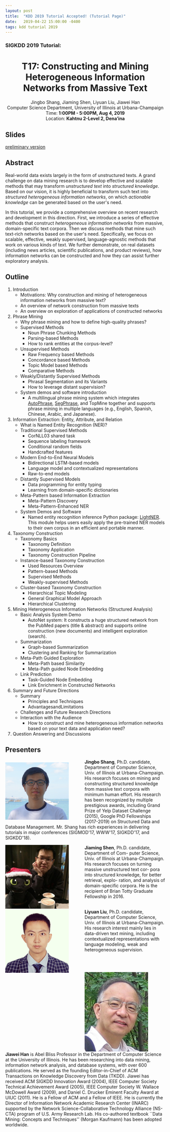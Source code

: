 ```yaml
---
layout: post
title:  "KDD 2019 Tutorial Accepted! (Tutorial Page)"
date:   2019-04-22 15:00:00 -0400
tags: kdd tutorial 2019
---
```


### SIGKDD 2019 Tutorial:
<center>
<h1>
T17: Constructing and Mining Heterogeneous Information Networks from Massive Text
</h1>
Jingbo Shang, Jiaming Shen, Liyuan Liu, Jiawei Han<br/>
Computer Science Department, University of Illinois at Urbana-Champaign<br/>
Time: <b>1:00PM - 5:00PM, Aug 4, 2019</b><br/>
Location: <b>Kahtnu 2-Level 2, Dena’ina</b><br/>
</center>

## Slides

[preliminary version](https://www.dropbox.com/s/asqpts97hz7zmaf/kdd19-slides-preliminary-version.pdf?dl=0)

## Abstract

Real-world data exists largely in the form of unstructured texts. A grand challenge on data mining research is to develop effective and scalable methods that may transform *unstructured text* into *structured knowledge*. Based on our vision, it is highly beneficial to transform such text into *structured heterogeneous information networks*, on which *actionable knowledge* can be generated based on the user's need.

In this tutorial, we provide a comprehensive overview on recent research and development in this direction.  First, we introduce a series of effective methods that construct *heterogeneous information networks* from massive, domain-specific text corpora. Then we discuss methods that mine such text-rich networks based on the user's need. Specifically, we focus on scalable, effective, weakly supervised, language-agnostic methods that work on various kinds of text. We further demonstrate, on real datasets (including news articles, scientific publications, and product reviews), how information networks can be constructed and how they can assist further exploratory analysis.

## Outline

1. Introduction
    - Motivations: Why construction and mining of heterogeneous information networks from massive text?
    - An overview of network construction from massive texts
    - An overview on exploration of applications of constructed networks
2. Phrase Mining
    - Why phrase mining and how to define high-quality phrases?
    - Supervised Methods
        * Noun Phrase Chunking Methods
        * Parsing-based Methods
        * How to rank entities at the corpus-level?
    - Unsupervised Methods
        * Raw Frequency based Methods
        * Concordance based Methods
        * Topic Model based Methods
        * Comparative Methods
    - Weakly/Distantly Supervised Methods
        * Phrasal Segmentation and its Variants
        * How to leverage distant supervision?
    - System demos and software introduction
        * A multilingual phrase mining system which integrates [AutoPhrase](https://github.com/shangjingbo1226/AutoPhrase), [SegPhrase](https://github.com/shangjingbo1226/SegPhrase), and TopMine together and supports phrase mining in multiple languages (e.g., English, Spanish, Chinese, Arabic, and Japanese).
3. Information Extraction: Entity, Attribute, and Relation
    - What is Named Entity Recognition (NER)?
    - Traditional Supervised Methods
        * CorNLL03 shared task
        * Sequence labeling framework
        * Conditional random fields
        * Handcrafted features
    - Modern End-to-End Neural Models
        * Bidirectional LSTM-based models
        * Language model and contextualized representations
        * Raw-to-end models
    - Distantly Supervised Models
        * Data programming for entity typing
        * Learning from domain-specific dictionaries
    - Meta-Pattern based Information Extraction
        * Meta-Pattern Discovery
        * Meta-Pattern-Enhanced NER
    - System Demos and Software
        * Named entity recognition inference Python package: [LightNER](https://github.com/LiyuanLucasLiu/LightNER). This module helps users easily apply the pre-trained NER models to their own corpus in an efficient and portable manner.
4. Taxonomy Construction
    - Taxonomy Basics
        * Taxonomy Definition
        * Taxonomy Application
        * Taxonomy Construction Pipeline
    - Instance-based Taxonomy Construction
        * Used Resources Overview
        * Pattern-based Methods
        * Supervised Methods
        * Weakly-supervised Methods
    - Cluster-based Taxonomy Construction
        * Hierarchical Topic Modeling
        * General Graphical Model Approach
        * Hierarchical Clustering
5. Mining Heterogeneous Information Networks (Structured Analysis)
    - Basic Analysis System Demo
        * AutoNet system: It constructs a huge structured network from the PubMed papers (title & abstract) and supports online construction (new documents) and intelligent exploration (search).
    - Summarization
        * Graph-based Summarization
        * Clustering and Ranking for Summarization
    - Meta-Path Guided Exploration
        * Meta-Path based Similarity
        * Meta-Path guided Node Embedding
    - Link Prediction
        * Task-Guided Node Embedding
        * Link Enrichment in Constructed Networks
6. Summary and Future Directions
    - Summary
        * Principles and Techniques
        * AdvantagesandLimitations
    - Challenges and Future Research Directions
    - Interaction with the Audience
        * How to construct and mine heterogeneous information networks based on your text data and application need?
7. Question Answering and Discussions

## Presenters

<img align="left" img src="/img/BIO/jingbo.jpg" alt="Drawing" style="width: 200px;margin-right:50px;margin-top:10px"/>**Jingbo Shang**, Ph.D. candidate, Department of Computer Science, Univ. of Illinois at Urbana-Champaign. His research focuses on mining and constructing structured knowledge from massive text corpora with minimum human effort. His research has been recognized by multiple prestigious awards, including Grand Prize of Yelp Dataset Challenge (2015), Google PhD Fellowships (2017-2019) on Structured Data and Database Management. Mr. Shang has rich experiences in delivering tutorials in major conferences (SIGMOD'17, WWW'17, SIGKDD'17, and SIGKDD'18).


<img align="left" img src="/img/BIO/jiaming.jpeg" alt="Drawing" style="width: 200px;margin-right:50px;"/>**Jiaming Shen**, Ph.D. candidate, Department of Com- puter Science, Univ. of Illinois at Urbana-Champaign. His research focuses on turning massive unstructured text cor- pora into structured knowledge, for better retrieval, explo- ration, and analysis of domain-specific corpora. He is the recipient of Brian Totty Graduate Fellowship in 2016.
<br/>
<br/>

<img align="left" img src="/img/BIO/liyuan.jpg" alt="Drawing" style="width: 200px;margin-right:50px;"/>**Liyuan Liu**, Ph.D. candidate, Department of Computer Science, Univ. of Illinois at Urbana-Champaign. His research interest mainly lies in data-driven text mining, including contextualized representations with language modeling, weak and heterogeneous supervision.

<br/>
<br/>

<img align="left" img src="/img/BIO/hanj.jpg" alt="Drawing" style="width: 200px;margin-right:50px;"/>**Jiawei Han** is Abel Bliss Professor in the Department of Computer Science at the University of Illinois. He has been researching into data mining, information network analysis, and database systems, with over 600 publications. He served as the founding Editor-in-Chief of ACM Transactions on Knowledge Discovery from Data (TKDD). Jiawei has received ACM SIGKDD Innovation Award (2004), IEEE Computer Society Technical Achievement Award (2005), IEEE Computer Society W. Wallace McDowell Award (2009), and Daniel C. Drucker Eminent Faculty Award at UIUC (2011). He is a Fellow of ACM and a Fellow of IEEE. He is currently the Director of Information Network Academic Research Center (INARC) supported by the Network Science-Collaborative Technology Alliance (NS-CTA) program of U.S. Army Research Lab. His co-authored textbook ``Data Mining: Concepts and Techniques'' (Morgan Kaufmann) has been adopted worldwide.